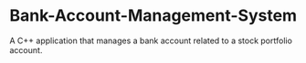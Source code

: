 # Bank-Account-Management-System
A C++ application that manages a bank account related to a stock portfolio account.
